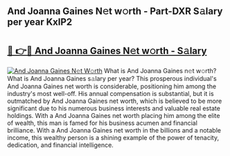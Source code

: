 ## And Joanna Gaines N𝚎t w𝚘rth - Part-DXR S𝚊lary per year KxlP2

# <h2><a href="http://gc3fkiy.nevu.top/?p=And+Joanna+Gaines">🔗 👉🔴 And Joanna Gaines N𝚎t w𝚘rth - S𝚊lary</a></h2>

[![And Joanna Gaines N𝚎t W𝚘rth](https://i.imgur.com/Oavwk0R.jpeg)](http://gc3fkiy.nevu.top/?p=And+Joanna+Gaines)
What is And Joanna Gaines n𝚎t w𝚘rth? What is And Joanna Gaines s𝚊lary per year?
This prosperous individual's And Joanna Gaines net worth is considerable, positioning him among the industry's most well-off. His annual compensation is substantial, but it is outmatched by And Joanna Gaines net worth, which is believed to be more significant due to his numerous business interests and valuable real estate holdings. With a And Joanna Gaines net worth placing him among the elite of wealth, this man is famed for his business acumen and financial brilliance. With a And Joanna Gaines net worth in the billions and a notable income, this wealthy person is a shining example of the power of tenacity, dedication, and financial intelligence.
